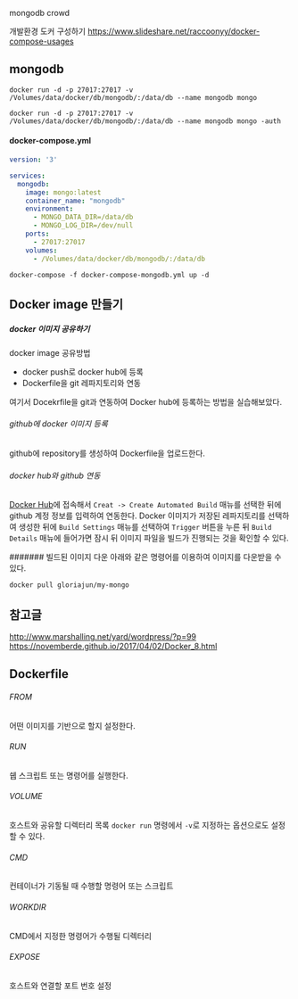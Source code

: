 mongodb
crowd


개발환경 도커 구성하기
https://www.slideshare.net/raccoonyy/docker-compose-usages


## mongodb
```
docker run -d -p 27017:27017 -v /Volumes/data/docker/db/mongodb/:/data/db --name mongodb mongo

docker run -d -p 27017:27017 -v /Volumes/data/docker/db/mongodb/:/data/db --name mongodb mongo -auth
```

#### docker-compose.yml
```docker-compose-mongodb.yml
version: '3'

services:
  mongodb:
    image: mongo:latest
    container_name: "mongodb"
    environment:
      - MONGO_DATA_DIR=/data/db
      - MONGO_LOG_DIR=/dev/null
    ports:
      - 27017:27017
    volumes:
      - /Volumes/data/docker/db/mongodb/:/data/db

```

```
docker-compose -f docker-compose-mongodb.yml up -d
```

## Docker image 만들기



##### docker 이미지 공유하기
docker image 공유방법
- docker push로 docker hub에 등록
- Dockerfile을 git 레파지토리와 연동

여기서 Docekrfile을 git과 연동하여 Docker hub에 등록하는 방법을 실습해보았다.

###### github에 docker 이미지 등록
github에 repository를 생성하여 Dockerfile을 업로드한다.

###### docker hub와 github 연동
[Docker Hub](https://hub.docker.com)에 접속해서 `Creat -> Create Automated Build` 매뉴를 선택한 뒤에 github 계정 정보를 입력하여 연동한다.
Docker 이미지가 저장된 레파지토리를 선택하여 생성한 뒤에 `Build Settings` 매뉴를 선택하여 `Trigger` 버튼을 누른 뒤 `Build Details` 매뉴에 들어가면 잠시 뒤 이미지 파일을 빌드가 진행되는 것을 확인할 수 있다.

####### 빌드된 이미지 다운
아래와 같은 명령어를 이용하여 이미지를 다운받을 수 있다.
```
docker pull gloriajun/my-mongo
```

## 참고글
http://www.marshalling.net/yard/wordpress/?p=99
https://novemberde.github.io/2017/04/02/Docker_8.html


## Dockerfile

###### FROM
어떤 이미지를 기반으로 할지 설정한다.

###### RUN
쉡 스크립트 또는 명령어를 실행한다.

###### VOLUME
호스트와 공유할 디렉터리 목록
`docker run` 명령에서 `-v`로 지정하는 옵션으로도 설정할 수 있다.

###### CMD
컨테이너가 기동될 때 수행할 명령어 또는 스크립트

###### WORKDIR
CMD에서 지정한 명령어가 수행될 디렉터리

###### EXPOSE
호스트와 연결할 포트 번호 설정
